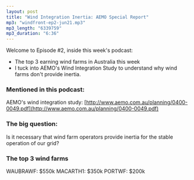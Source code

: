```yaml
---
layout: post
title: "Wind Integration Inertia: AEMO Special Report"
mp3: "windfront-ep2-jun21.mp3"
mp3_length: "6339759"
mp3_duration: "6:36"
---
```


Welcome to Episode #2, inside this week's podcast:

- The top 3 earning wind farms in Australia this week
- I tuck into AEMO's Wind Integration Study to understand why wind farms don't provide inertia.


### Mentioned in this podcast:

AEMO's wind integration study: 
[http://www.aemo.com.au/planning/0400-0049.pdf](http://www.aemo.com.au/planning/0400-0049.pdf)

### The big question:

Is it necessary that wind farm operators provide inertia for the stable operation of our grid?

### The top 3 wind farms

WAUBRAWF: $550k
MACARTH1: $350k
PORTWF: $200k
